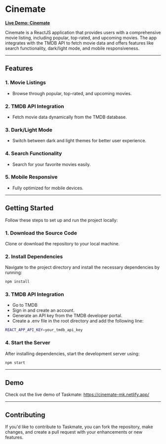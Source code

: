 # Cinemate

**[Live Demo: Cinemate](https://cinemate-mk.netlify.app/)**

Cinemate is a ReactJS application that provides users with a comprehensive movie listing, including popular, top-rated, and upcoming movies. The app integrates with the TMDB API to fetch movie data and offers features like search functionality, dark/light mode, and mobile responsiveness.

---

## Features

### 1. Movie Listings
- Browse through popular, top-rated, and upcoming movies.

### 2. TMDB API Integration
- Fetch movie data dynamically from the TMDB database. 

### 3. Dark/Light Mode
- Switch between dark and light themes for better user experience.

### 4. Search Functionality
- Search for your favorite movies easily.

### 5. Mobile Responsive
- Fully optimized for mobile devices.

---

## Getting Started

Follow these steps to set up and run the project locally:

### 1. Download the Source Code
Clone or download the repository to your local machine.

### 2. Install Dependencies
Navigate to the project directory and install the necessary dependencies by running:  
```bash
npm install
```
### 3. TMDB API Integration
- Go to TMDB
- Sign in and create an account.
- Generate an API key from the TMDB developer portal.
- Create a .env file in the root directory and add the following line:
```bash
REACT_APP_API_KEY=your_tmdb_api_key
```
### 4. Start the Server
After installing dependencies, start the development server using: 
```bash
npm start
```

---

## Demo

Check out the live demo of Taskmate:
https://cinemate-mk.netlify.app/

---

## Contributing

If you'd like to contribute to Taskmate, you can fork the repository, make changes, and create a pull request with your enhancements or new features.




